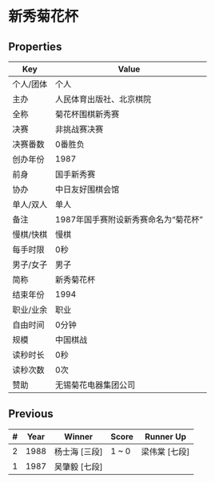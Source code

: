 # 新秀菊花杯

## Properties

| Key | Value |
| --- | ----- |
| 个人/团体 | 个人 |
| 主办 | 人民体育出版社、北京棋院 |
| 全称 | 菊花杯围棋新秀赛 |
| 决赛 | 非挑战赛决赛 |
| 决赛番数 | 0番胜负 |
| 创办年份 | 1987 |
| 前身 | 国手新秀赛 |
| 协办 | 中日友好围棋会馆 |
| 单人/双人 | 单人 |
| 备注 | 1987年国手赛附设新秀赛命名为“菊花杯” |
| 慢棋/快棋 | 慢棋 |
| 每手时限 | 0秒 |
| 男子/女子 | 男子 |
| 简称 | 新秀菊花杯 |
| 结束年份 | 1994 |
| 职业/业余 | 职业 |
| 自由时间 | 0分钟 |
| 规模 | 中国棋战 |
| 读秒时长 | 0秒 |
| 读秒次数 | 0次 |
| 赞助 | 无锡菊花电器集团公司 |

## Previous

| # | Year | Winner | Score | Runner Up |
| --- | --- | --- | --- | --- |
| 2 | 1988 | 杨士海 [三段] | 1 ~ 0 | 梁伟棠 [七段] |
| 1 | 1987 | 吴肇毅 [七段] |  |  |

